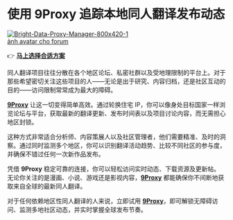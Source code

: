 # 使用 9Proxy 追踪本地同人翻译发布动态

<a href='https://postimages.org/' target='_blank'><img src='https://i.postimg.cc/BQ1kdMkN/Bright-Data-Proxy-Manager-800x420-1.jpg' border='0' alt='Bright-Data-Proxy-Manager-800x420-1'></a><br><a href='https://postimages.org/vi/'>ảnh avatar cho forum</a><br>

👉 [**马上选择合适方案**](https://the9proxy.short.gy/github-pricing-lucas888)

同人翻译项目往往分散在各个地区论坛、私密社群以及受地理限制的平台上。对于那些希望密切关注这些项目的人——无论是出于研究、内容归档，还是社区互动的目的——访问限制常常成为最大的障碍。

[**9Proxy**](https://the9proxy.short.gy/github-homepage-lucas888) 让这一切变得简单高效。通过轮换住宅 IP，你可以像身处目标国家一样浏览论坛与平台，获取最新的翻译更新、发布时间表以及项目讨论内容，而无需担心地区封锁。

这种方式非常适合分析师、内容策展人以及社区管理者，他们需要精准、及时的洞察。通过同时监测多个地区，你可以识别翻译活动趋势、比较不同社区的参与度，并确保不错过任何一次新作品发布。

凭借 **9Proxy** 稳定可靠的连接，你可以轻松访问实时动态、下载资源及更新帖。无论你关注的是漫画、小说、游戏还是影视内容，[**9Proxy**](https://the9proxy.short.gy/github-homepage-lucas888) 都能确保你不间断地获取来自全球的最新同人翻译。

对于任何依赖地区性同人翻译的人来说，立即试用 [**9Proxy**](https://the9proxy.short.gy/github-homepage-lucas888)，即可解锁无障碍访问、监测多地社区动态，并实时掌握全球发布节奏。


